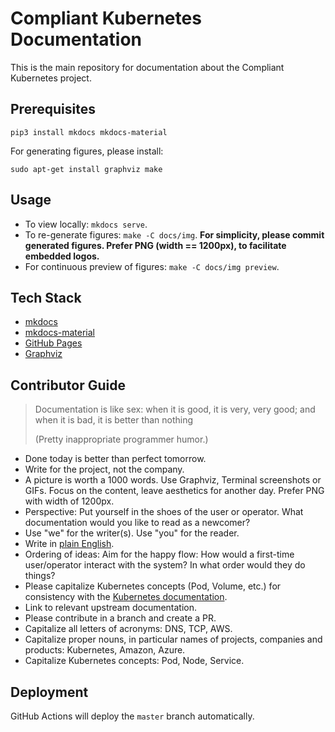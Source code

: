 # Compliant Kubernetes Documentation

This is the main repository for documentation about the Compliant Kubernetes project.

## Prerequisites

```
pip3 install mkdocs mkdocs-material
```

For generating figures, please install:

```
sudo apt-get install graphviz make
```

## Usage

* To view locally: `mkdocs serve`.
* To re-generate figures: `make -C docs/img`. **For simplicity, please commit generated figures. Prefer PNG (width == 1200px), to facilitate embedded logos.**
* For continuous preview of figures: `make -C docs/img preview`.

## Tech Stack

* [mkdocs](https://www.mkdocs.org/)
* [mkdocs-material](https://squidfunk.github.io/mkdocs-material/)
* [GitHub Pages](https://pages.github.com/)
* [Graphviz](https://graphviz.org/)

## Contributor Guide

> Documentation is like sex:
> when it is good, it is very, very good;
> and when it is bad, it is better than nothing
>
> (Pretty inappropriate programmer humor.)

* Done today is better than perfect tomorrow.
* Write for the project, not the company.
* A picture is worth a 1000 words. Use Graphviz, Terminal screenshots or GIFs. Focus on the content, leave aesthetics for another day. Prefer PNG with width of 1200px.
* Perspective: Put yourself in the shoes of the user or operator. What documentation would you like to read as a newcomer?
* Use "we" for the writer(s). Use "you" for the reader.
* Write in [plain English](http://www.plainenglish.co.uk/how-to-write-in-plain-english.html).
* Ordering of ideas: Aim for the happy flow: How would a first-time user/operator interact with the system? In what order would they do things?
* Please capitalize Kubernetes concepts (Pod, Volume, etc.) for consistency with the [Kubernetes documentation](https://kubernetes.io/docs/concepts/workloads/pods/).
* Link to relevant upstream documentation.
* Please contribute in a branch and create a PR.
* Capitalize all letters of acronyms: DNS, TCP, AWS.
* Capitalize proper nouns, in particular names of projects, companies and products: Kubernetes, Amazon, Azure.
* Capitalize Kubernetes concepts: Pod, Node, Service.

## Deployment

GitHub Actions will deploy the `master` branch automatically.
